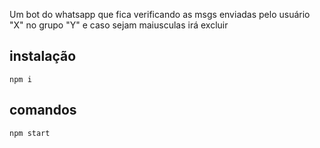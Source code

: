 Um bot do whatsapp que fica verificando as msgs enviadas pelo usuário "X" no grupo "Y" e caso sejam maiusculas irá excluir 

## instalação
    npm i

## comandos
    npm start